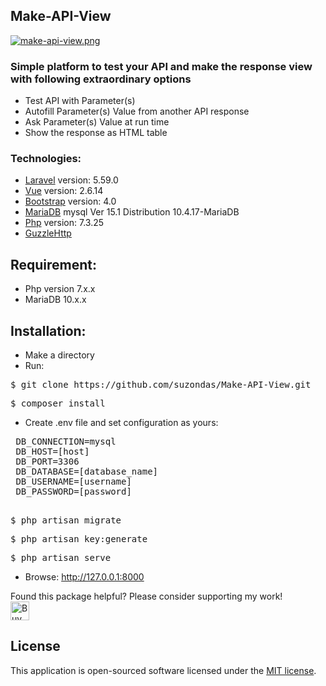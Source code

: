 
## Make-API-View
[![make-api-view.png](https://i.postimg.cc/437WYxfx/make-api-view.png)](https://postimg.cc/nsx45Z9y)<br>
<h3>Simple platform to test your API and make the response view with following extraordinary options</h3>

- Test API with Parameter(s)
- Autofill Parameter(s) Value from another API response
- Ask Parameter(s) Value at run time
- Show the response as HTML table

### Technologies:
- [Laravel](https://laravel.com/) version: 5.59.0
- [Vue](https://vuejs.org) version: 2.6.14
- [Bootstrap](https://getbootstrap.com/docs/4.0) version: 4.0
- [MariaDB](https://mariadb.org/) mysql  Ver 15.1 Distribution 10.4.17-MariaDB
- [Php](http://www.php.net) version: 7.3.25
- [GuzzleHttp](https://docs.guzzlephp.org/en/stable/)

## Requirement:
- Php version 7.x.x
- MariaDB 10.x.x

## Installation:
- Make a directory
- Run:
<pre>$ git clone https://github.com/suzondas/Make-API-View.git</pre>
<pre>$ composer install</pre>
- Create .env file and set configuration as yours:
<pre>
 DB_CONNECTION=mysql
 DB_HOST=[host]
 DB_PORT=3306
 DB_DATABASE=[database_name]
 DB_USERNAME=[username]
 DB_PASSWORD=[password]
 </pre>
<pre>$ php artisan migrate</pre>
<pre>$ php artisan key:generate</pre>
<pre>$ php artisan serve</pre>
- Browse: http://127.0.0.1:8000

Found this package helpful? Please consider supporting my work!<br>
<a href='https://ko-fi.com/Q5Q16B7Z3' target='_blank'><img height='30' style='border:0px;height:30px;' src='https://cdn.ko-fi.com/cdn/kofi1.png?v=3' border='0' alt='Buy Me a Coffee at ko-fi.com' /></a>

## License
This application is open-sourced software licensed under the [MIT license](https://opensource.org/licenses/MIT).
